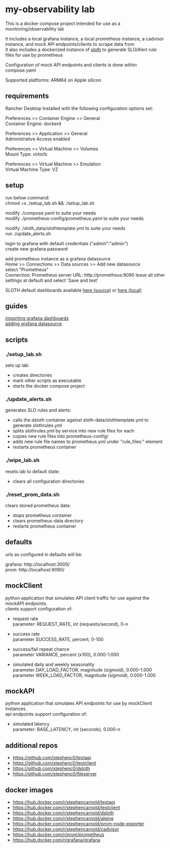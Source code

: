 # my-observability lab  
This is a docker compose project intended for use as a monitoring/observability lab  
  
It includes a local grafana instance, a local prometheus instance, a cadvisor instance, and mock API endpoints/clients to scrape data from  
It also includes a dockerized instance of [sloth](https://github.com/slok/sloth) to generate SLO/Alert rule files for use by prometheus  

Configuration of mock API endpoints and clients is done within compose.yaml  
  
Supported platforms: ARM64 on Apple silicon  

## requirements
Rancher Desktop Installed with the following configuration options set:  

Preferences >> Container Engine >> General  
Container Engine: dockerd  
  
Preferences >> Application >> General  
Administrative Access enabled  
  
Preferences >> Virtual Machine >> Volumes  
Mount Type: virtiofs  
  
Preferences >> Virtual Machine >> Emulation  
Virtual Machine Type: VZ  
  
  
## setup
run below command:  
chmod +x ./setup_lab.sh && ./setup_lab.sh 

modify ./compose.yaml to suite your needs  
modify ./prometheus-config/prometheus.yaml to suite your needs  

modify ./sloth_data/slothtemplate.yml to suite your needs  
run ./update_alerts.sh  

login to grafana with default credentials ("admin":"admin")  
create new grafana password  

add prometheus instance as a grafana datasource  
Home >> Connections >> Data sources >> Add new datasource  
select "Prometheus"  
Connection: Prometheus server URL: http://prometheus:9090
leave all other settings at default and select 'Save and test'  
  
SLOTH default dashboards available [here (source)](https://sloth.dev/introduction/dashboards/?h=dashboards) or [here (local)](/dashboards)
  
## guides
[importing grafana dashboards](https://grafana.com/docs/grafana/latest/dashboards/build-dashboards/import-dashboards/)  
[adding grafana datasource](https://prometheus.io/docs/visualization/grafana/#creating-a-prometheus-data-source)  

## scripts
### ./setup_lab.sh
sets up lab:  

- creates directories  
- mark other scripts as executable  
- starts the docker compose project  

### ./update_alerts.sh
generates SLO rules and alerts:  

- calls the dsloth container against sloth-data/slothtemplate.yml to generate slothrules.yml  
- splits slothrules.yml by service into new rule files for each  
- copies new rule files into prometheus-config/  
- adds new rule file names to prometheus.yml under "rule_files:" element  
- restarts prometheus container  
  
### ./wipe_lab.sh
resets lab to default state:  

- clears all configuration directories  

### ./reset_prom_data.sh
clears stored prometheus data:  

- stops prometheus container  
- clears prometheus-data directory  
- restarts prometheus container  
  
## defaults
urls as configured in defaults will be:  

grafana: http://localhost:3000/  
prom: http://localhost:9090/

## mockClient
python application that simulates API client traffic for use against the mockAPI endpoints.  
clients support configuration of:  

- request rate  
parameter: REQUEST_RATE, int (requests/second), 0-n  
  
- success rate  
parameter SUCCESS_RATE, percent, 0-100  
  
- success/fail repeat chance  
parameter VARIANCE, percent (x100), 0.000-1.000  
  
- simulated daily and weekly seasonality  
parameter DAY_LOAD_FACTOR, magnitude (sigmoid), 0.000-1.000  
parameter WEEK_LOAD_FACTOR, magnitude (sigmoid), 0.000-1.000  

## mockAPI
python application that simulates API endpoints for use by mockClient instances.  
api endpoints support configuration of:  

- simulated latency  
parameter: BASE_LATENCY, int (seconds), 0.000-n

## additional repos
- https://github.com/stephenc0/testapi  
- https://github.com/stephenc0/testclient  
- https://github.com/stephenc0/dsloth  
- https://github.com/stephenc0/fileserver  

## docker images
- https://hub.docker.com/r/stephencarnold/testapi  
- https://hub.docker.com/r/stephencarnold/testclient  
- https://hub.docker.com/r/stephencarnold/dsloth  
- https://hub.docker.com/r/stephencarnold/alpine  
- https://hub.docker.com/r/stephencarnold/prom-node-exporter  
- https://hub.docker.com/r/stephencarnold/cadvisor  
- https://hub.docker.com/r/prom/prometheus  
- https://hub.docker.com/r/grafana/grafana  

